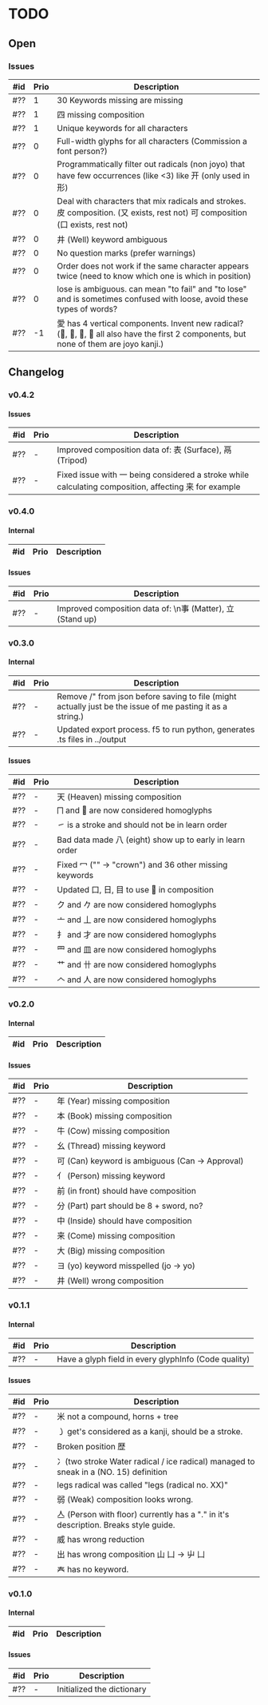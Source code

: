 # TODO

## Open

### Issues

| #id | Prio | Description                                                                                                                             |
| --- | ---- | --------------------------------------------------------------------------------------------------------------------------------------- |
| #?? | 1    | 30 Keywords missing are missing                                                                                                         |
| #?? | 1    | 四 missing composition                                                                                                                  |
| #?? | 1    | Unique keywords for all characters                                                                                                      |
| #?? | 0    | Full-width glyphs for all characters (Commission a font person?)                                                                        |
| #?? | 0    | Programmatically filter out radicals (non joyo) that have few occurrences (like <3) like 开  (only used in 形)                          |
| #?? | 0    | Deal with characters that mix radicals and strokes. 皮 composition. (又 exists, rest not) 可 composition  (口 exists, rest not)         |
| #?? | 0    | 井 (Well) keyword ambiguous                                                                                                             |
| #?? | 0    | No question marks (prefer warnings)                                                                                                     |
| #?? | 0    | Order does not work if the same character appears twice (need to know which one is which in position)                                   |
| #?? | 0    | lose is ambiguous. can mean "to fail" and "to lose" and is sometimes confused with loose, avoid these types of words?                   |
| #?? | -1   | 愛 has 4 vertical components. Invent new radical? (𤔠, 𩰣, 爱, 受 all also have the first 2 components, but none of them are joyo kanji.) |

## Changelog

### v0.4.2

#### Issues

| #id | Prio | Description                                                                                           |
| --- | ---- | ----------------------------------------------------------------------------------------------------- |
| #?? | -    | Improved composition data of: 表 (Surface), 鬲 (Tripod)                                               |
| #?? | -    | Fixed issue with 一 being considered a stroke while calculating composition, affecting 来 for example |

### v0.4.0

#### Internal

| #id | Prio | Description |
| --- | ---- | ----------- |

#### Issues

| #id | Prio | Description                                                |
| --- | ---- | ---------------------------------------------------------- |
| #?? | -    | Improved composition data of: \n事 (Matter), 立 (Stand up) |

### v0.3.0

#### Internal

| #id | Prio | Description                                                                                                |
| --- | ---- | ---------------------------------------------------------------------------------------------------------- |
| #?? | -    | Remove /" from json before saving to file (might actually just be the issue of me pasting it as a string.) |
| #?? | -    | Updated export process. f5 to run python, generates .ts files in ../output                                 |

#### Issues

| #id | Prio | Description                                              |
| --- | ---- | -------------------------------------------------------- |
| #?? | -    | 天 (Heaven) missing composition                          |
| #?? | -    | ⨅ and ⿙ are now considered homoglyphs                    |
| #?? | -    | ㇀ is a stroke and should not be in learn order          |
| #?? | -    | Bad data made 八 (eight) show up to early in learn order |
| #?? | -    | Fixed 冖 ("" -> "crown")  and 36 other missing keywords  |
| #?? | -    | Updated 口, 日, 目 to use ⿙ in composition               |
| #?? | -    | ク and 𠂊 are now considered homoglyphs                   |
| #?? | -    | 亠 and 丄 are now considered homoglyphs                  |
| #?? | -    | ⺘ and 才 are now considered homoglyphs                   |
| #?? | -    | ⺲ and 皿 are now considered homoglyphs                   |
| #?? | -    | 艹 and 卄 are now considered homoglyphs                  |
| #?? | -    | 𠆢 and 人 are now considered homoglyphs                   |

### v0.2.0

#### Internal

| #id | Prio | Description |
| --- | ---- | ----------- |

#### Issues

| #id | Prio | Description                                     |
| --- | ---- | ----------------------------------------------- |
| #?? | -    | 年 (Year) missing composition                   |
| #?? | -    | 本 (Book) missing composition                   |
| #?? | -    | 牛 (Cow) missing composition                    |
| #?? | -    | 幺 (Thread) missing keyword                     |
| #?? | -    | 可 (Can) keyword is ambiguous (Can -> Approval) |
| #?? | -    | 亻 (Person) missing keyword                     |
| #?? | -    | 前 (in front) should have composition           |
| #?? | -    | 分 (Part) part should be 8 + sword, no?         |
| #?? | -    | 中 (Inside) should have composition             |
| #?? | -    | 来 (Come) missing composition                   |
| #?? | -    | 大 (Big) missing composition                    |
| #?? | -    | ヨ (yo) keyword misspelled (jo -> yo)           |
| #?? | -    | 井 (Well) wrong composition                     |

### v0.1.1

#### Internal

| #id | Prio | Description                                          |
| --- | ---- | ---------------------------------------------------- |
| #?? | -    | Have a glyph field in every glyphInfo (Code quality) |

#### Issues

| #id | Prio | Description                                                                          |
| --- | ---- | ------------------------------------------------------------------------------------ |
| #?? | -    | 米 not a compound, horns + tree                                                      |
| #?? | -    | ㇁ get's considered as a kanji, should be a stroke.                                  |
| #?? | -    | Broken position 歴                                                                   |
| #?? | -    | 冫(two stroke Water radical / ice radical) managed to sneak in a (NO. 15) definition |
| #?? | -    | legs radical was called "legs (radical no. XX)"                                      |
| #?? | -    | 弱 (Weak) composition looks wrong.                                                   |
| #?? | -    | 亼 (Person with floor) currently has a "." in it's description. Breaks style guide.  |
| #?? | -    | 威 has wrong reduction                                                               |
| #?? | -    | 出 has wrong composition 山 凵 -> 屮 凵                                              |
| #?? | -    | 𡗗 has no keyword.                                                                    |

### v0.1.0

#### Internal

| #id | Prio | Description |
| --- | ---- | ----------- |

#### Issues

| #id | Prio | Description                |
| --- | ---- | -------------------------- |
| #?? | -    | Initialized the dictionary |
